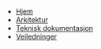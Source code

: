 * [Hjem](/)
* [Arkitektur](architecture.md)
* [Teknisk dokumentasjon](technical.md)
* [Veiledninger](tutorials.md)